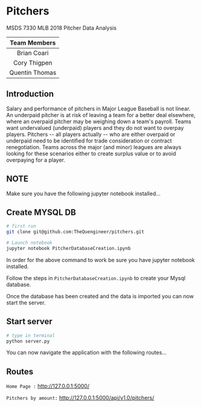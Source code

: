 # Pitchers
MSDS 7330 MLB 2018 Pitcher Data Analysis

|Team Members    |
|:--------------:|
| Brian Coari    |
| Cory Thigpen   |
| Quentin Thomas |

## Introduction

Salary and performance of pitchers in Major League Baseball is not linear.
An underpaid pitcher is at risk of leaving a team for a better deal elsewhere, where an overpaid pitcher may be weighing down a team's payroll. Teams want undervalued (underpaid) players and they do not want to overpay players. Pitchers -- all players actually -- who are either overpaid or underpaid need to be identified for trade consideration or contract renegotiation. Teams across the major (and minor) leagues are always looking for these scenarios either to create surplus value or to avoid overpaying for a player.

## NOTE
Make sure you have the following jupyter notebook installed...


## Create MYSQL DB

```bash
# first run
git clone git@github.com:TheQuengineer/pitchers.git

# Launch notebook
jupyter notebook PitcherDatabaseCreation.ipynb
```
In order for the above command to work be sure you have jupyter notebook installed.

Follow the steps in `PitcherDatabaseCreation.ipynb` to create your Mysql database.

Once the database has been created and the data is imported you can now start the server.

## Start server

```bash
# type in terminal
python server.py
```

You can now navigate the application with the following routes...

## Routes
`Home Page :` http://127.0.0.1:5000/

`Pitchers by amount:` http://127.0.0.1:5000/api/v1.0/pitchers/<amount>
